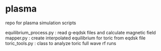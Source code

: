 # plasma
repo for plasma simulation scripts

equilibrium_process.py : read g-eqdsk files and calculate magnetic field
mapper.py : create interpolated equilibrium for toric from eqdsk file
toric_tools.py : class to analyze toric full wave rf runs
